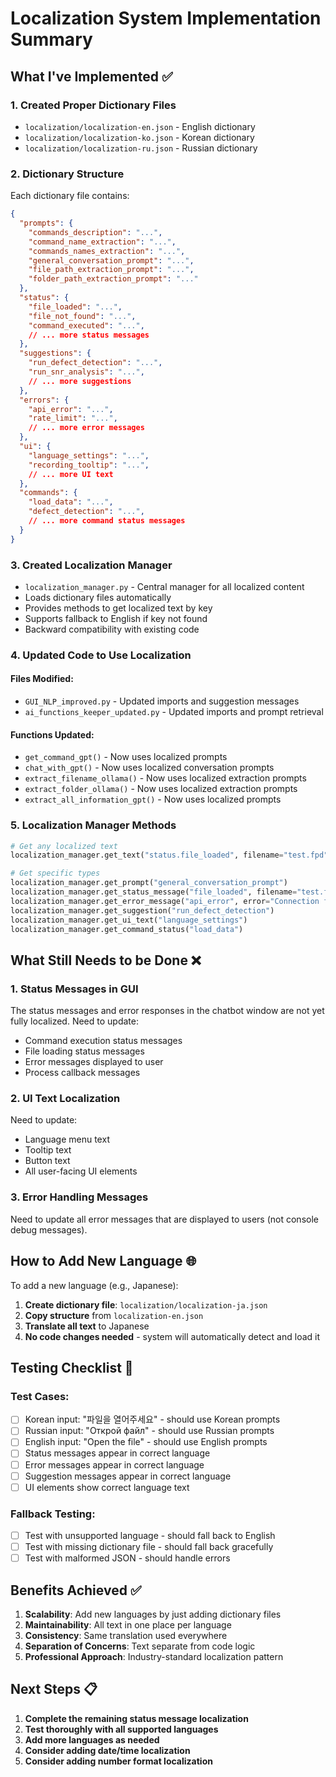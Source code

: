 # Localization System Implementation Summary

## What I've Implemented ✅

### 1. **Created Proper Dictionary Files**
- `localization/localization-en.json` - English dictionary
- `localization/localization-ko.json` - Korean dictionary  
- `localization/localization-ru.json` - Russian dictionary

### 2. **Dictionary Structure**
Each dictionary file contains:
```json
{
  "prompts": {
    "commands_description": "...",
    "command_name_extraction": "...",
    "commands_names_extraction": "...",
    "general_conversation_prompt": "...",
    "file_path_extraction_prompt": "...",
    "folder_path_extraction_prompt": "..."
  },
  "status": {
    "file_loaded": "...",
    "file_not_found": "...",
    "command_executed": "...",
    // ... more status messages
  },
  "suggestions": {
    "run_defect_detection": "...",
    "run_snr_analysis": "...",
    // ... more suggestions
  },
  "errors": {
    "api_error": "...",
    "rate_limit": "...",
    // ... more error messages
  },
  "ui": {
    "language_settings": "...",
    "recording_tooltip": "...",
    // ... more UI text
  },
  "commands": {
    "load_data": "...",
    "defect_detection": "...",
    // ... more command status messages
  }
}
```

### 3. **Created Localization Manager**
- `localization_manager.py` - Central manager for all localized content
- Loads dictionary files automatically
- Provides methods to get localized text by key
- Supports fallback to English if key not found
- Backward compatibility with existing code

### 4. **Updated Code to Use Localization**

#### **Files Modified:**
- `GUI_NLP_improved.py` - Updated imports and suggestion messages
- `ai_functions_keeper_updated.py` - Updated imports and prompt retrieval

#### **Functions Updated:**
- `get_command_gpt()` - Now uses localized prompts
- `chat_with_gpt()` - Now uses localized conversation prompts
- `extract_filename_ollama()` - Now uses localized extraction prompts
- `extract_folder_ollama()` - Now uses localized extraction prompts
- `extract_all_information_gpt()` - Now uses localized prompts

### 5. **Localization Manager Methods**
```python
# Get any localized text
localization_manager.get_text("status.file_loaded", filename="test.fpd")

# Get specific types
localization_manager.get_prompt("general_conversation_prompt")
localization_manager.get_status_message("file_loaded", filename="test.fpd")
localization_manager.get_error_message("api_error", error="Connection failed")
localization_manager.get_suggestion("run_defect_detection")
localization_manager.get_ui_text("language_settings")
localization_manager.get_command_status("load_data")
```

## What Still Needs to be Done ❌

### 1. **Status Messages in GUI**
The status messages and error responses in the chatbot window are not yet fully localized. Need to update:
- Command execution status messages
- File loading status messages
- Error messages displayed to user
- Process callback messages

### 2. **UI Text Localization**
Need to update:
- Language menu text
- Tooltip text
- Button text
- All user-facing UI elements

### 3. **Error Handling Messages**
Need to update all error messages that are displayed to users (not console debug messages).

## How to Add New Language 🌐

To add a new language (e.g., Japanese):

1. **Create dictionary file**: `localization/localization-ja.json`
2. **Copy structure** from `localization-en.json`
3. **Translate all text** to Japanese
4. **No code changes needed** - system will automatically detect and load it

## Testing Checklist 🧪

### **Test Cases:**
- [ ] Korean input: "파일을 열어주세요" - should use Korean prompts
- [ ] Russian input: "Открой файл" - should use Russian prompts  
- [ ] English input: "Open the file" - should use English prompts
- [ ] Status messages appear in correct language
- [ ] Error messages appear in correct language
- [ ] Suggestion messages appear in correct language
- [ ] UI elements show correct language text

### **Fallback Testing:**
- [ ] Test with unsupported language - should fall back to English
- [ ] Test with missing dictionary file - should fall back gracefully
- [ ] Test with malformed JSON - should handle errors

## Benefits Achieved ✅

1. **Scalability**: Add new languages by just adding dictionary files
2. **Maintainability**: All text in one place per language
3. **Consistency**: Same translation used everywhere
4. **Separation of Concerns**: Text separate from code logic
5. **Professional Approach**: Industry-standard localization pattern

## Next Steps 📋

1. **Complete the remaining status message localization**
2. **Test thoroughly with all supported languages**
3. **Add more languages as needed**
4. **Consider adding date/time localization**
5. **Consider adding number format localization**
